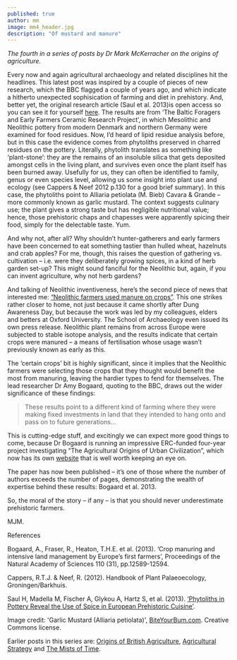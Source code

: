 ```yaml
---
published: true
author: mm
image: mm4_header.jpg
description: "Of mustard and manure"
---
```

_The fourth in a series of posts by Dr Mark McKerracher on the origins of agriculture._

Every now and again agricultural archaeology and related disciplines hit the headlines. This latest post was inspired by a couple of pieces of new research, which the BBC flagged a couple of years ago, and which indicate a hitherto unexpected sophisication of farming and diet in prehistory. And, better yet, the original research article (Saul et al. 2013)is open access so you can see it for yourself [here](http://journals.plos.org/plosone/article?id=10.1371/journal.pone.0070583). The results are from ‘The Baltic Foragers and Early Farmers Ceramic Research Project’, in which Mesolithic and Neolithic pottery from modern Denmark and northern Germany were examined for food residues. Now, I’d heard of lipid residue analysis before, but in this case the evidence comes from phytoliths preserved in charred residues on the pottery. Literally, phytolith translates as something like ‘plant-stone’: they are the remains of an insoluble silica that gets deposited amongst cells in the living plant, and survives even once the plant itself has been burned away. Usefully for us, they can often be identified to family, genus or even species level, allowing us some insight into plant use and ecology (see Cappers & Neef 2012 p.130 for a good brief summary). In this case, the phytoliths point to Alliaria petiolata (M. Bieb) Cavara & Grande – more commonly known as garlic mustard. The context suggests culinary use; the plant gives a strong taste but has negligible nutritional value; hence, those prehistoric chaps and chapesses were apparently spicing their food, simply for the delectable taste. Yum.

And why not, after all? Why shouldn’t hunter-gatherers and early farmers have been concerned to eat something tastier than hulled wheat, hazelnuts and crab apples? For me, though, this raises the question of gathering vs. cultivation – i.e. were they deliberately growing spices, in a kind of herb garden set-up? This might sound fanciful for the Neolithic but, again, if you can invent agriculture, why not herb gardens?

And talking of Neolithic inventiveness, here’s the second piece of news that interested me: [“Neolithic farmers used manure on crops”](http://www.bbc.com/news/science-environment-23314510). This one strikes rather closer to home, not just because it came shortly after Dung Awareness Day, but because the work was led by my colleagues, elders and betters at Oxford University. The School of Archaeology even issued its own press release. Neolithic plant remains from across Europe were subjected to stable isotope analysis, and the results indicate that certain crops were manured – a means of fertilisation whose usage wasn’t previously known as early as this.

The ‘certain crops’ bit is highly significant, since it implies that the Neolithic farmers were selecting those crops that they thought would benefit the most from manuring, leaving the hardier types to fend for themselves. The lead researcher Dr Amy Bogaard, quoting to the BBC, draws out the wider significance of these findings:

>These results point to a different kind of farming where they were making fixed investments in land that they intended to hang onto and pass on to future generations…

This is cutting-edge stuff, and excitingly we can expect more good things to come, because Dr Bogaard is running an impressive ERC-funded four-year project investigating “The Agricultural Origins of Urban Civilization”, which now has its own [website](https://agricurb.com/) that is well worth keeping an eye on.

The paper has now been published – it’s one of those where the number of authors exceeds the number of pages, demonstrating the wealth of expertise behind these results: Bogaard et al. 2013.

So, the moral of the story – if any – is that you should never underestimate prehistoric farmers.


MJM.

References

Bogaard, A., Fraser, R., Heaton, T.H.E. et al. (2013). ‘Crop manuring and intensive land management by Europe’s first farmers’, Proceedings of the Natural Academy of Sciences 110 (31), pp.12589-12594.

Cappers, R.T.J. & Neef, R. (2012). Handbook of Plant Palaeoecology, Groningen/Barkhuis.

Saul H, Madella M, Fischer A, Glykou A, Hartz S, et al. (2013). [‘Phytoliths in Pottery Reveal the Use of Spice in European Prehistoric Cuisine’](http://journals.plos.org/plosone/article?id=10.1371/journal.pone.0070583).


Image credit: 'Garlic Mustard (Alliaria petiolata)', [BiteYourBum.com](https://www.flickr.com/photos/biteyourbum/14836076540/in/photolist-oB1LF7-5KyGJU-ospvuG-cXn2Uw-7XUYgx-hNwaMV-9ssEbM-5KyGXo-rux1Wy-nVuPEF-es3LNU-bQL1jB-6mVWuD-5KyHkQ-5KusLV-G1Cpcd-39nxxQ-ziv3M7-9Dbdh4-6s8wnC-bscu3c-bUfiSA-ex55LZ-bsRhUH-ex8fPh-bsRgTp-7TEFK7-CnftDF-oRtuAu-36WLn-5KyGLd-6spgp1-4PRz9m-nSBw3V-6WekBC-6Wajpe-DJp1YK-7RNDc5-bBE2DE-mV3e9r-soHB1e-83EiJS-4PRxYy-nHR72Z-7UvaC4-2Vvn7D-52MViV-7ZtEG2-7RkDdD-GQ9iPV). Creative Commons license.

Earlier posts in this series are: [Origins of British Agriculture](http://roundedglobe.github.io/origins-of-british-agriculture/), [Agricultural Strategy](http://roundedglobe.github.io/agricultural-strategy/) and [The Mists of Time](http://roundedglobe.github.io/the-mists-of-time/).